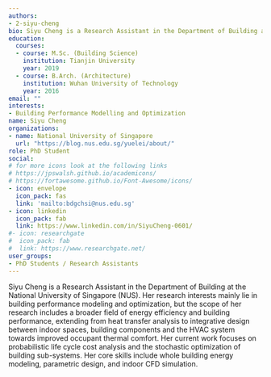 ```yaml
---
authors:
- 2-siyu-cheng
bio: Siyu Cheng is a Research Assistant in the Department of Building at the National University of Singapore (NUS). Her research interests mainly lie in building performance modeling and optimization, but the scope of her research includes a broader field of energy efficiency and building performance, extending from heat transfer analysis to integrative design between indoor spaces, building components and the HVAC system towards improved occupant thermal comfort. Her current work focuses on probabilistic life cycle cost analysis and the stochastic optimization of building sub-systems. Her core skills include whole building energy modeling, parametric design, and indoor CFD simulation.
education:
  courses:
  - course: M.Sc. (Building Science)
    institution: Tianjin University
    year: 2019
  - course: B.Arch. (Architecture)
    institution: Wuhan University of Technology
    year: 2016
email: ""
interests:
- Building Performance Modelling and Optimization
name: Siyu Cheng
organizations:
- name: National University of Singapore
  url: "https://blog.nus.edu.sg/yuelei/about/"
role: PhD Student
social:
# for more icons look at the following links
# https://jpswalsh.github.io/academicons/
# https://fortawesome.github.io/Font-Awesome/icons/
- icon: envelope
  icon_pack: fas
  link: 'mailto:bdgchsi@nus.edu.sg'
- icon: linkedin
  icon_pack: fab
  link: https://www.linkedin.com/in/SiyuCheng-0601/
#- icon: researchgate
#  icon_pack: fab
#  link: https://www.researchgate.net/
user_groups:
- PhD Students / Research Assistants
---
```


Siyu Cheng is a Research Assistant in the Department of Building at the National University of Singapore (NUS). Her research interests mainly lie in building performance modeling and optimization, but the scope of her research includes a broader field of energy efficiency and building performance, extending from heat transfer analysis to integrative design between indoor spaces, building components and the HVAC system towards improved occupant thermal comfort. Her current work focuses on probabilistic life cycle cost analysis and the stochastic optimization of building sub-systems. Her core skills include whole building energy modeling, parametric design, and indoor CFD simulation.
